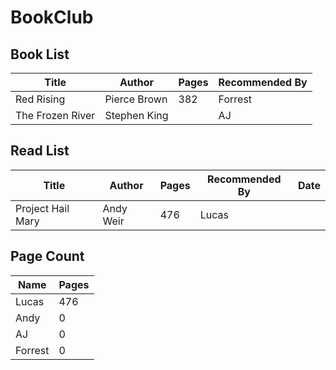 # BookClub
## Book List

| Title         | Author       | Pages | Recommended By |
|---------------|--------------|-------|----------------|
| Red Rising    | Pierce Brown | 382   | Forrest        |
| The Frozen River | Stephen King |       | AJ             |

## Read List

| Title             | Author    | Pages | Recommended By | Date |
|-------------------|-----------|-------|----------------|------|
| Project Hail Mary | Andy Weir | 476   | Lucas          |      |

## Page Count

| Name    | Pages |
|---------|-------|
| Lucas   | 476   |
| Andy    | 0     |
| AJ      | 0     |
| Forrest | 0     |

